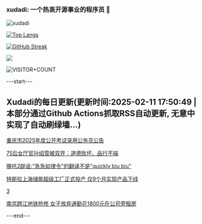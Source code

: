 ### xudadi: 一个热衷开源事业的程序员 👋

![xudadi](https://github-readme-stats-git-masterorgs-github-readme-stats-team.vercel.app/api?username=xudadi)

[![Top Langs](https://github-readme-stats.vercel.app/api/top-langs/?username=xudadi)](https://github.com/anuraghazra/github-readme-stats)

[![GitHub Streak](https://streak-stats.demolab.com?user=xudadi&locale=zh_Hans)](https://git.io/streak-stats)

![](https://raw.githubusercontent.com/xudadi/xudadi/main/assets/github-contribution-grid-snake.svg)

![VISITOR+COUNT](https://komarev.com/ghpvc/?username=xudadi&label=VISITOR+COUNT)


---start---

## Xudadi的每日更新(更新时间:2025-02-11 17:50:49 | 本部分通过Github Actions抓取RSS自动更新, 无意中实现了自动刷绿墙...)

[重庆市2025年度公开考试录用公务员公告](https://www.gongkaoleida.com/article/2284000)

[75后女厅官孙绍雪被双开：道德败坏、品行不端](https://m.163.com/news/article/JO43LSC3051482MP.html)

[哪吒2辟谣:"急急如律令"的翻译不是"quickly biu biu"](https://m.163.com/news/article/JO4030JE051492T3.html)

[特斯拉上海储能超级工厂正式投产 仅9个月实现产品下线](https://m.163.com/news/article/JO3U3E320514R9P4.html)

[3](https://m.163.com/touch/news/sub/domestic)

[南京跨江地铁抢修 女子放弃通勤花1800元在公司旁租房](https://m.163.com/news/article/JO3RRIQO00019B3E.html)

---end---

